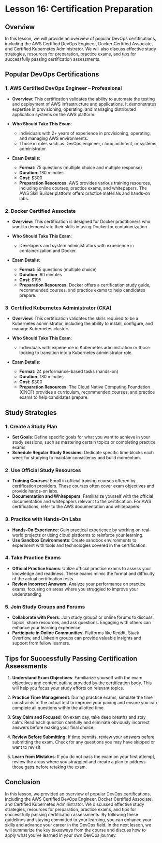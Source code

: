 # Lesson 16: Certification Preparation

## Overview

In this lesson, we will provide an overview of popular DevOps certifications, including the AWS Certified DevOps Engineer, Docker Certified Associate, and Certified Kubernetes Administrator. We will also discuss effective study strategies, resources for preparation, practice exams, and tips for successfully passing certification assessments.

## Popular DevOps Certifications

### 1. AWS Certified DevOps Engineer – Professional

- **Overview**: This certification validates the ability to automate the testing and deployment of AWS infrastructure and applications. It demonstrates expertise in provisioning, operating, and managing distributed application systems on the AWS platform.
  
- **Who Should Take This Exam**:
  - Individuals with 2+ years of experience in provisioning, operating, and managing AWS environments.
  - Those in roles such as DevOps engineer, cloud architect, or systems administrator.

- **Exam Details**:
  - **Format**: 75 questions (multiple choice and multiple response)
  - **Duration**: 180 minutes
  - **Cost**: $300
  - **Preparation Resources**: AWS provides various training resources, including online courses, practice exams, and whitepapers. The AWS Skill Builder platform offers practice materials and hands-on labs.

### 2. Docker Certified Associate

- **Overview**: This certification is designed for Docker practitioners who want to demonstrate their skills in using Docker for containerization.

- **Who Should Take This Exam**:
  - Developers and system administrators with experience in containerization and Docker.

- **Exam Details**:
  - **Format**: 55 questions (multiple choice)
  - **Duration**: 90 minutes
  - **Cost**: $195
  - **Preparation Resources**: Docker offers a certification study guide, recommended courses, and practice exams to help candidates prepare.

### 3. Certified Kubernetes Administrator (CKA)

- **Overview**: This certification validates the skills required to be a Kubernetes administrator, including the ability to install, configure, and manage Kubernetes clusters.

- **Who Should Take This Exam**:
  - Individuals with experience in Kubernetes administration or those looking to transition into a Kubernetes administrator role.

- **Exam Details**:
  - **Format**: 24 performance-based tasks (hands-on)
  - **Duration**: 180 minutes
  - **Cost**: $300
  - **Preparation Resources**: The Cloud Native Computing Foundation (CNCF) provides a curriculum, recommended courses, and practice exams to help candidates prepare.

## Study Strategies

### 1. Create a Study Plan

- **Set Goals**: Define specific goals for what you want to achieve in your study sessions, such as mastering certain topics or completing practice exams.
- **Schedule Regular Study Sessions**: Dedicate specific time blocks each week for studying to maintain consistency and build momentum.

### 2. Use Official Study Resources

- **Training Courses**: Enroll in official training courses offered by certification providers. These courses often cover exam objectives and provide hands-on labs.
- **Documentation and Whitepapers**: Familiarize yourself with the official documentation and whitepapers relevant to the certification. For AWS certifications, refer to the AWS documentation and whitepapers.

### 3. Practice with Hands-On Labs

- **Hands-On Experience**: Gain practical experience by working on real-world projects or using cloud platforms to reinforce your learning.
- **Use Sandbox Environments**: Create sandbox environments to experiment with tools and technologies covered in the certification.

### 4. Take Practice Exams

- **Official Practice Exams**: Utilize official practice exams to assess your knowledge and readiness. These exams mimic the format and difficulty of the actual certification tests.
- **Review Incorrect Answers**: Analyze your performance on practice exams, focusing on areas where you struggled to improve your understanding.

### 5. Join Study Groups and Forums

- **Collaborate with Peers**: Join study groups or online forums to discuss topics, share resources, and ask questions. Engaging with others can enhance your learning experience.
- **Participate in Online Communities**: Platforms like Reddit, Stack Overflow, and LinkedIn groups can provide valuable insights and support from fellow learners.

## Tips for Successfully Passing Certification Assessments

1. **Understand Exam Objectives**: Familiarize yourself with the exam objectives and content outline provided by the certification body. This will help you focus your study efforts on relevant topics.

2. **Practice Time Management**: During practice exams, simulate the time constraints of the actual test to improve your pacing and ensure you can complete all questions within the allotted time.

3. **Stay Calm and Focused**: On exam day, take deep breaths and stay calm. Read each question carefully and eliminate obviously incorrect answers before making your final choice.

4. **Review Before Submitting**: If time permits, review your answers before submitting the exam. Check for any questions you may have skipped or want to revisit.

5. **Learn from Mistakes**: If you do not pass the exam on your first attempt, review the areas where you struggled and create a plan to address those gaps before retaking the exam.

## Conclusion

In this lesson, we provided an overview of popular DevOps certifications, including the AWS Certified DevOps Engineer, Docker Certified Associate, and Certified Kubernetes Administrator. We discussed effective study strategies, resources for preparation, practice exams, and tips for successfully passing certification assessments. By following these guidelines and staying committed to your learning, you can enhance your skills and advance your career in the DevOps field. In the next lesson, we will summarize the key takeaways from the course and discuss how to apply what you've learned in your own DevOps journey.
